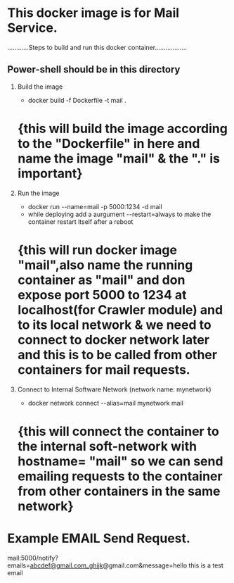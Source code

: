 # This docker image is for Mail Service.

............Steps to build and run this docker container..................
## Power-shell should be in this directory

1. Build the image
    + docker build -f Dockerfile -t mail . 

    # {this will build the image according to the "Dockerfile" in here and name the image "mail" & the "." is important}

2. Run the image
    + docker run --name=mail -p 5000:1234 -d mail
    + while deploying add a aurgument --restart=always to make the container restart itself after a reboot

    # {this will run docker image "mail",also name the running container as "mail" and don expose port 5000 to 1234 at localhost(for Crawler module) and to its local network & we need to connect to docker network later and this is to be called from other containers for mail requests.

3. Connect to Internal Software Network (network name: mynetwork)
    + docker network connect --alias=mail mynetwork mail

    # {this will connect the container to the internal soft-network with hostname= "mail" so we can send emailing requests to the container from other containers in the same network}


# Example EMAIL Send Request.
mail:5000/notify?emails=abcdef@gmail.com_ghijk@gmail.com&message=hello this is a test email
